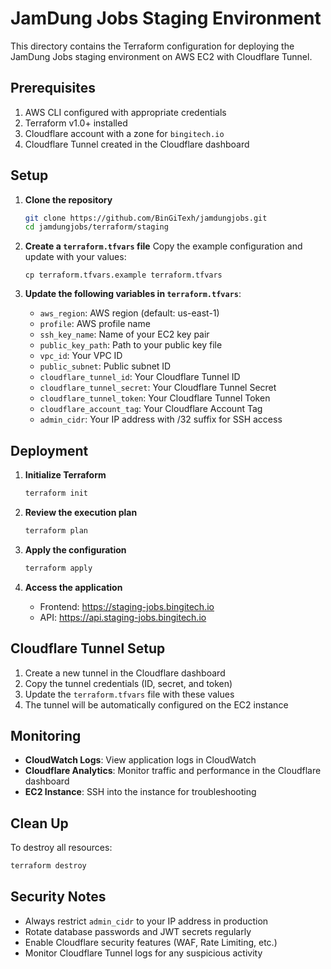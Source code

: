# JamDung Jobs Staging Environment

This directory contains the Terraform configuration for deploying the JamDung Jobs staging environment on AWS EC2 with Cloudflare Tunnel.

## Prerequisites

1. AWS CLI configured with appropriate credentials
2. Terraform v1.0+ installed
3. Cloudflare account with a zone for `bingitech.io`
4. Cloudflare Tunnel created in the Cloudflare dashboard

## Setup

1. **Clone the repository**
   ```bash
   git clone https://github.com/BinGiTexh/jamdungjobs.git
   cd jamdungjobs/terraform/staging
   ```

2. **Create a `terraform.tfvars` file**
   Copy the example configuration and update with your values:
   ```hcl
   cp terraform.tfvars.example terraform.tfvars
   ```

3. **Update the following variables in `terraform.tfvars`**:
   - `aws_region`: AWS region (default: us-east-1)
   - `profile`: AWS profile name
   - `ssh_key_name`: Name of your EC2 key pair
   - `public_key_path`: Path to your public key file
   - `vpc_id`: Your VPC ID
   - `public_subnet`: Public subnet ID
   - `cloudflare_tunnel_id`: Your Cloudflare Tunnel ID
   - `cloudflare_tunnel_secret`: Your Cloudflare Tunnel Secret
   - `cloudflare_tunnel_token`: Your Cloudflare Tunnel Token
   - `cloudflare_account_tag`: Your Cloudflare Account Tag
   - `admin_cidr`: Your IP address with /32 suffix for SSH access

## Deployment

1. **Initialize Terraform**
   ```bash
   terraform init
   ```

2. **Review the execution plan**
   ```bash
   terraform plan
   ```

3. **Apply the configuration**
   ```bash
   terraform apply
   ```

4. **Access the application**
   - Frontend: https://staging-jobs.bingitech.io
   - API: https://api.staging-jobs.bingitech.io

## Cloudflare Tunnel Setup

1. Create a new tunnel in the Cloudflare dashboard
2. Copy the tunnel credentials (ID, secret, and token)
3. Update the `terraform.tfvars` file with these values
4. The tunnel will be automatically configured on the EC2 instance

## Monitoring

- **CloudWatch Logs**: View application logs in CloudWatch
- **Cloudflare Analytics**: Monitor traffic and performance in the Cloudflare dashboard
- **EC2 Instance**: SSH into the instance for troubleshooting

## Clean Up

To destroy all resources:

```bash
terraform destroy
```

## Security Notes

- Always restrict `admin_cidr` to your IP address in production
- Rotate database passwords and JWT secrets regularly
- Enable Cloudflare security features (WAF, Rate Limiting, etc.)
- Monitor Cloudflare Tunnel logs for any suspicious activity
